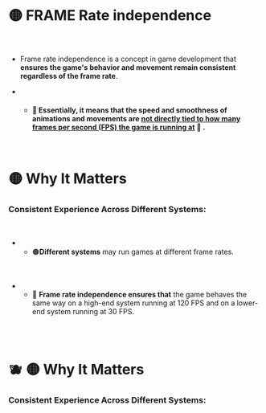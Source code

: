 

# 🟡 FRAME Rate independence

<br>

- Frame rate independence is a concept in game development that **ensures the game's behavior and movement remain consistent regardless of the frame rate**.



 - - #### 🔴  Essentially, it means that the speed and smoothness of animations and movements are <u>not directly tied to how many frames per second (FPS) the game is running at</u> 🔴 .

<br>

# 🟡 Why It Matters



### Consistent Experience Across Different Systems:

<br>

- - 🟤**Different systems** may run games at different frame rates.

<br>

- - 🔴 **Frame rate independence ensures that** the game behaves the same way on a high-end system running at 120 FPS and on a lower-end system running at 30 FPS.

<br>
<br>

# 🫐 🟡 Why It Matters

### Consistent Experience Across Different Systems:

<br>

